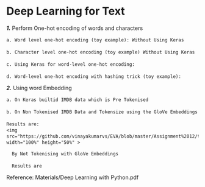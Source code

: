 # Deep Learning for Text

***1.*** Perform One-hot encoding of words and characters

    a. Word level one-hot encoding (toy example): Without Using Keras
    
    b. Character level one-hot encoding (toy example) Without Using Keras
    
    c. Using Keras for word-level one-hot encoding:
    
    d. Word-level one-hot encoding with hashing trick (toy example):
    
***2.*** Using word Embedding

    a. On Keras builtid IMDB data which is Pre Tokenised
    
    b. On Non Tokenised IMDB Data and Tokensize using the GloVe Embeddings
    
    Results are:
    <img src="https://github.com/vinayakumarvs/EVA/blob/master/Assignment%2012/timing_breakdown.svg" width="100%" height="50%" >
</centre>
    
      By Not Tokenising with GloVe Embeddings
      
      Results are
      
      
      
    





























Reference: Materials/Deep Learning with Python.pdf
